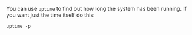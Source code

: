 You can use `uptime` to find out how long the system has been running.
If you want just the time itself do this:

	uptime -p
